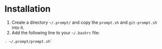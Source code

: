 # Installation

1. Create a directory `~/.prompt/` and copy the `prompt.sh` and `git-prompt.sh` into it.
2. Add the following line to your `~/.bashrc` file:
```bash
. ~/.prompt/prompt.sh`
```
